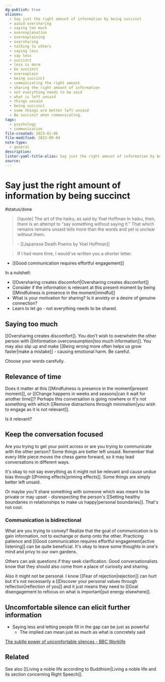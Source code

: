 ```yaml
---
dg-publish: true
aliases:
  - Say just the right amount of information by being succinct
  - avoid oversharing
  - saying too much
  - overexplanation
  - overexplaining
  - oversharing
  - talking to others
  - saying less
  - say less
  - succinct
  - less is more
  - be succinct
  - overexplain
  - being succinct
  - communicating the right amount
  - sharing the right amount of information
  - not everything needs to be said
  - what is left unsaid
  - things unsaid
  - being succinct
  - some things are better left unsaid
  - Be succinct when communicating.
tags:
  - psychology
  - communication
file-created: 2023-01-06
file-modified: 2023-09-04
note-type:
  - general
description: 
linter-yaml-title-alias: Say just the right amount of information by being succinct
source: 
---
```


# Say just the right amount of information by being succinct

#status/done

> [!quote] The art of the haiku, as said by Yoel Hoffman
> In haiku, then, there is an attempt to "say something without saying it." That which remains remains unsaid tells more than the words and yet is unclear without them.
>
> \- [[Japanese Death Poems by Yoel Hoffman]]

> If I had more time, I would've written you a shorter letter.

- [[Good communication requires effortful engagement]]

In a nutshell:
- [[Oversharing creates discomfort|Oversharing creates discomfort]]
- Consider if the information is relevant at this present moment by being [[Mindfulness is presence in the moment|mindful]]
- What is your motivation for sharing? Is it anxiety or a desire of genuine connection?
- Learn to let go - not everything needs to be shared.

## Saying too much

[[Oversharing creates discomfort]]. You don't wish to overwhelm the other person with [[Information overconsumption|too much information]]. You may also slip up and make [[Being wrong more often helps us grow faster|make a mistake]] - causing emotional harm. Be careful.

Choose your words carefully.

## Relevance of time

Does it matter at this [[Mindfulness is presence in the moment|present moment]], or [[Change happens in weeks and seasons|can it wait for another time]]? Perhaps this conversation is going nowhere or it's not something with which [[Remove distractions through minimalism|you wish to engage as it is not relevant]].

Is it relevant?

## Keep the conversation focused

Are you trying to get your point across or are you trying to communicate with the other person? Some things are better left unsaid. Remember that every little piece moves the chess game forward, so it may lead conversations in different ways.

It's okay to not say everything  as it might not be relevant and cause undue bias through [[Priming effects|priming effects]]. Some things are simply better left unsaid.

Or maybe you'll share something with someone which was meant to be private or may upset - disrespecting the person's [[Setting healthy boundaries in relationships to make us happy|personal boundaries]]. That's not cool.

### Communication is bidirectional

What are you trying to convey? Realize that the goal of communication is to gain information, not to exchange or dump onto the other. Practicing patience and [[Good communication requires effortful engagement|active listening]] can be quite beneficial. It's okay to leave some thoughts in one's mind and privy to our own gardens.

Others can ask questions if they seek clarification. Good conversationalists know that they should also come from a place of curiosity and sharing.

Also it might not be personal. I know [[Fear of rejection|rejection]] can hurt but it's not necessarily a [[Discover your personal values through reflection|reflection of you]] and it just means they need to [[Goal disengagement to refocus on what is important|put energy elsewhere]].

## Uncomfortable silence can elicit further information

- Saying less and letting people fill in the gap can be just as powerful
	- The implied can mean just as much as what is concretely said

[The subtle power of uncomfortable silences - BBC Worklife](https://www.bbc.com/worklife/article/20170718-the-subtle-power-of-uncomfortable-silences)

## Related

See also [[Living a noble life according to Buddhism|Living a noble life and its section concerning Right Speech]].
